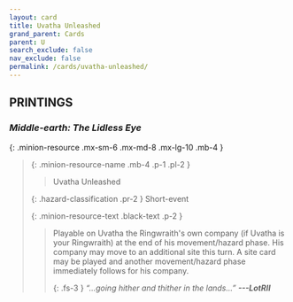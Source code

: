 ```yaml
---
layout: card
title: Uvatha Unleashed
grand_parent: Cards
parent: U
search_exclude: false
nav_exclude: false
permalink: /cards/uvatha-unleashed/
---
```


## PRINTINGS


### _Middle-earth: The Lidless Eye_

{: .minion-resource .mx-sm-6 .mx-md-8 .mx-lg-10 .mb-4 }
> {: .minion-resource-name .mb-4 .p-1 .pl-2 }
> > <div class="hazard-mp"></div>
> > <div class="card-name">Uvatha Unleashed</div>
>
> {: .hazard-classification .pr-2 }
> Short-event
>
> {: .minion-resource-text .black-text .p-2 }
> > Playable on Uvatha the Ringwraith's own company (if Uvatha is your Ringwraith) at the end of his movement/hazard phase. His company may move to an additional site this turn. A site card may be played and another movement/hazard phase immediately follows for his company. 
> > 
> > {: .fs-3 } 
> > _“...going hither and thither in the lands...”_ ***---&#65279;LotRII*** 
> 
